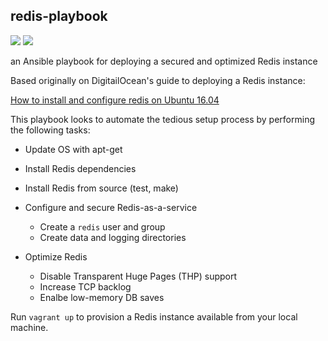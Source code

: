 ## redis-playbook

<img src="https://github.com/mikeblum/redis-playbook/raw/master/images/ansible.png" style="max-width: 150px"/>
<img src="https://github.com/mikeblum/redis-playbook/raw/master/images/redis.png"   style="max-width: 150px"/>

an Ansible playbook for deploying a secured and optimized Redis instance

Based originally on DigitailOcean's guide to deploying a Redis instance:

[How to install and configure redis on Ubuntu 16.04](https://www.digitalocean.com/community/tutorials/how-to-install-and-configure-redis-on-ubuntu-16-04)

This playbook looks to automate the tedious setup process by performing the following tasks:

- Update OS with apt-get
- Install Redis dependencies
- Install Redis from source (test, make)
- Configure and secure Redis-as-a-service
	- Create a `redis` user and group
	- Create data and logging directories

- Optimize Redis
	- Disable Transparent Huge Pages (THP) support 
	- Increase TCP backlog
	- Enalbe low-memory DB saves

Run `vagrant up` to provision a Redis instance available from your local machine.
